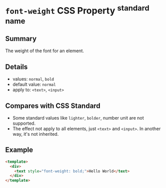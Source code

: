 # `font-weight` CSS Property <sup>standard name</sup>

## Summary

The weight of the font for an element.

## Details

* values: `normal`, `bold`
* default value: `normal`
* apply to: `<text>`, `<input>`

## Compares with CSS Standard

* Some standard values like `lighter`, `bolder`, number unit are not supported.
* The effect not apply to all elements, just `<text>` and `<input>`. In another way, it's not inherited.

## Example

```html
<template>
  <div>
    <text style="font-weight: bold;">Hello World</text>
  </div>
</template>
```